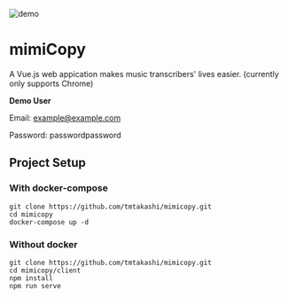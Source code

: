 ![demo](https://github.com/tmtakashi/mimicopy/blob/media/demo.gif)

#  mimiCopy

A Vue.js web appication makes music transcribers' lives easier.
(currently only supports Chrome)

**Demo User**

Email: example@example.com

Password: passwordpassword

## Project Setup

### With docker-compose

```
git clone https://github.com/tmtakashi/mimicopy.git
cd mimicopy
docker-compose up -d
```

### Without docker

```
git clone https://github.com/tmtakashi/mimicopy.git
cd mimicopy/client
npm install
npm run serve
```

